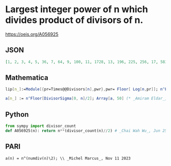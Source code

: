 # Largest integer power of n which divides product of divisors of n\.
https://oeis.org/A056925
## JSON
```JSON
[1, 2, 3, 4, 5, 36, 7, 64, 9, 100, 11, 1728, 13, 196, 225, 256, 17, 5832, 19, 8000, 441, 484, 23, 331776, 25, 676, 729, 21952, 29, 810000, 31, 32768, 1089, 1156, 1225, 1679616, 37, 1444, 1521, 2560000, 41, 3111696, 43, 85184, 91125, 2116, 47]
```
## Mathematica
```Mathematica
lip[n_]:=Module[{pr=Times@@Divisors[n],pwr},pwr= Floor[ Log[n,pr]]; n^Last[Select[Range[pwr],Divisible[pr,n^#]&]]]; Join[{1},lip/@ Range[2,50]] (* _Harvey P. Dale_, Apr 02 2011 *)
```
```Mathematica
a[n_] := n^Floor[DivisorSigma[0, n]/2]; Array[a, 50] (* _Amiram Eldar_, Jun 26 2022 *)
```
## Python
```Python
from sympy import divisor_count
def A056925(n): return n**(divisor_count(n)//2) # _Chai Wah Wu_, Jun 25 2022
```
## PARI
```PARI
a(n) = n^(numdiv(n)\2); \\ _Michel Marcus_, Nov 11 2023
```

